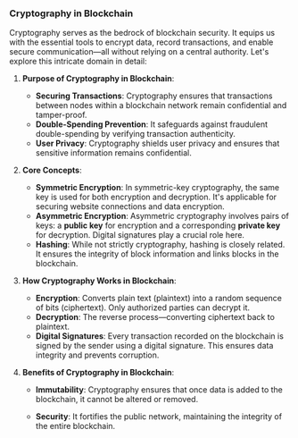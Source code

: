 ### Cryptography in Blockchain


Cryptography serves as the bedrock of blockchain security. It equips us with the essential tools to encrypt data, record transactions, and enable secure communication—all without relying on a central authority. Let's explore this intricate domain in detail:


1. **Purpose of Cryptography in Blockchain**:
   - **Securing Transactions**: Cryptography ensures that transactions between nodes within a blockchain network remain confidential and tamper-proof.
   - **Double-Spending Prevention**: It safeguards against fraudulent double-spending by verifying transaction authenticity.
   - **User Privacy**: Cryptography shields user privacy and ensures that sensitive information remains confidential.


2. **Core Concepts**:
   - **Symmetric Encryption**: In symmetric-key cryptography, the same key is used for both encryption and decryption. It's applicable for securing website connections and data encryption.
   - **Asymmetric Encryption**: Asymmetric cryptography involves pairs of keys: a **public key** for encryption and a corresponding **private key** for decryption. Digital signatures play a crucial role here.
   - **Hashing**: While not strictly cryptography, hashing is closely related. It ensures the integrity of block information and links blocks in the blockchain.


3. **How Cryptography Works in Blockchain**:
   - **Encryption**: Converts plain text (plaintext) into a random sequence of bits (ciphertext). Only authorized parties can decrypt it.
   - **Decryption**: The reverse process—converting ciphertext back to plaintext.
   - **Digital Signatures**: Every transaction recorded on the blockchain is signed by the sender using a digital signature. This ensures data integrity and prevents corruption.




4. **Benefits of Cryptography in Blockchain**:
   - **Immutability**: Cryptography ensures that once data is added to the blockchain, it cannot be altered or removed.

   - **Security**: It fortifies the public network, maintaining the integrity of the entire blockchain.

 
